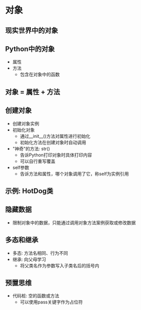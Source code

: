 # 对象
## 现实世界中的对象
## Python中的对象
- 属性
- 方法
    - 包含在对象中的函数
## 对象 = 属性 + 方法
## 创建对象
- 创建对象实例
- 初始化对象
    - 通过__init__()方法对属性进行初始化
    - 初始化方法在创建对象时自动调用
- "神奇"的方法: str()
    - 告诉Python打印对象时具体打印内容
    - 可以自行重写覆盖
- self参数
    - 告诉方法和属性，哪个对象调用了它，称self为实例引用
## 示例: HotDog类
## 隐藏数据
- 限制对象中的数据，只能通过调用对象方法案例获取或修改数据
## 多态和继承
- 多态: 方法名相同、行为不同
- 继承: 向父母学习
    - 将父类名作为参数写入子类名后的括号内
## 预置思维
- 代码桩: 空的函数或方法
    - 可以使用pass关键字作为占位符